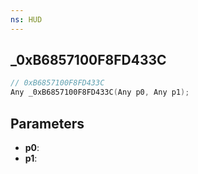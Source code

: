 ```yaml
---
ns: HUD
---
```

## _0xB6857100F8FD433C

```c
// 0xB6857100F8FD433C
Any _0xB6857100F8FD433C(Any p0, Any p1);
```

## Parameters
* **p0**:
* **p1**:
